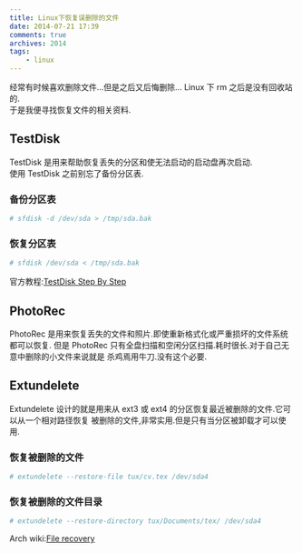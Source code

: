 ```yaml
---
title: Linux下恢复误删除的文件
date: 2014-07-21 17:39
comments: true
archives: 2014
tags:
	- linux
---
```


经常有时候喜欢删除文件...但是之后又后悔删除... Linux 下 rm 之后是没有回收站的.  
于是我便寻找恢复文件的相关资料.

## TestDisk

TestDisk 是用来帮助恢复丢失的分区和使无法启动的启动盘再次启动.  
使用 TestDisk 之前别忘了备份分区表.

### 备份分区表

```bash
# sfdisk -d /dev/sda > /tmp/sda.bak
```

### 恢复分区表

```bash
# sfdisk /dev/sda < /tmp/sda.bak
```

官方教程:[TestDisk Step By Step](http://www.cgsecurity.org/wiki/TestDisk_Step_By_Step)

## PhotoRec

PhotoRec 是用来恢复丢失的文件和照片.即使重新格式化或严重损坏的文件系统都可以恢复.
但是 PhotoRec 只有全盘扫描和空闲分区扫描.耗时很长.对于自己无意中删除的小文件来说就是
杀鸡焉用牛刀.没有这个必要.

## Extundelete

Extundelete 设计的就是用来从 ext3 或 ext4 的分区恢复最近被删除的文件.它可以从一个相对路径恢复
被删除的文件,非常实用.但是只有当分区被卸载才可以使用.

### 恢复被删除的文件

```bash
# extundelete --restore-file tux/cv.tex /dev/sda4
```

### 恢复被删除的文件目录

```bash
# extundelete --restore-directory tux/Documents/tex/ /dev/sda4
```

Arch wiki:[File recovery](https://wiki.archlinux.org/index.php/File_recovery)

